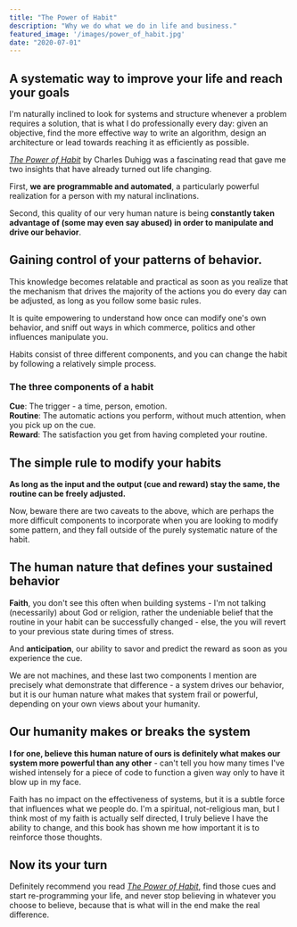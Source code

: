 ```yaml
---
title: "The Power of Habit"
description: "Why we do what we do in life and business."
featured_image: '/images/power_of_habit.jpg'
date: "2020-07-01"
---
```

## A systematic way to improve your life and reach your goals

I'm naturally inclined to look for systems and structure whenever a problem requires a solution, that is what I do professionally every day: given an objective, find the more effective way to write an algorithm, design an architecture or lead towards reaching it as efficiently as possible.

[_The Power of Habit_](https://amzn.to/32bnbzg) by Charles Duhigg was a fascinating read that gave me two insights that have already turned out life changing.

First, **we are programmable and automated**, a particularly powerful realization for a person with my natural inclinations.

Second, this quality of our very human nature is being **constantly taken advantage of (some may even say abused) in order to manipulate and drive our behavior**.

## Gaining control of your patterns of behavior.

This knowledge becomes relatable and practical as soon as you realize that the mechanism that drives the majority of the actions you do every day can be adjusted, as long as you follow some basic rules.

It is quite empowering to understand how once can modify one's own behavior, and sniff out ways in which commerce, politics and other influences manipulate you.

Habits consist of three different components, and you can change the habit by following a relatively simple process.

### The three components of a habit

**Cue**: The trigger - a time, person, emotion.  
**Routine**: The automatic actions you perform, without much attention, when you pick up on the cue.  
**Reward**: The satisfaction you get from having completed your routine.  

## The simple rule to modify your habits

**As long as the input and the output (cue and reward) stay the same, the routine can be freely adjusted.**

Now, beware there are two caveats to the above, which are perhaps the more difficult components to incorporate when you are looking to modify some pattern, and they fall outside of the purely systematic nature of the habit.

## The human nature that defines your sustained behavior

**Faith**, you don't see this often when building systems - I'm not talking (necessarily) about God or religion, rather the undeniable belief that the routine in your habit can be successfully changed - else, the you will revert to your previous state during times of stress.

And **anticipation**, our ability to savor and predict the reward as soon as you experience the cue.

We are not machines, and these last two components I mention are precisely what demonstrate that difference - a system drives our behavior, but it is our human nature what makes that system frail or powerful, depending on your own views about your humanity.

## Our humanity makes or breaks the system

**I for one, believe this human nature of ours is definitely what makes our system more powerful than any other** - can't tell you how many times I've wished intensely for a piece of code to function a given way only to have it blow up in my face.

Faith has no impact on the effectiveness of systems, but it is a subtle force that influences what we people do. I'm a spiritual, not-religious man, but I think most of my faith is actually self directed, I truly believe I have the ability to change, and this book has shown me how important it is to reinforce those thoughts.

## Now its your turn

Definitely recommend you read [_The Power of Habit_](https://amzn.to/32bnbzg), find those cues and start re-programming your life, and never stop believing in whatever you choose to believe, because that is what will in the end make the real difference.

